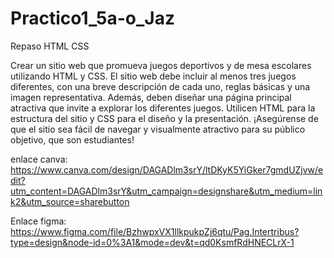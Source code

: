 # Practico1_5a-o_Jaz
Repaso HTML CSS

Crear un sitio web que promueva juegos deportivos y de mesa escolares utilizando HTML y CSS. El sitio web debe incluir al menos tres juegos diferentes, con una breve descripción de cada uno, reglas básicas y una imagen representativa. Además, deben diseñar una página principal atractiva que invite a explorar los diferentes juegos. Utilicen HTML para la estructura del sitio y CSS para el diseño y la presentación. ¡Asegúrense de que el sitio sea fácil de navegar y visualmente atractivo para su público objetivo, que son estudiantes!

enlace canva: https://www.canva.com/design/DAGADlm3srY/ltDKyK5YiGker7gmdUZjvw/edit?utm_content=DAGADlm3srY&utm_campaign=designshare&utm_medium=link2&utm_source=sharebutton

Enlace figma: https://www.figma.com/file/BzhwpxVX1llkpukpZj6qtu/Pag.Intertribus?type=design&node-id=0%3A1&mode=dev&t=qd0KsmfRdHNECLrX-1
